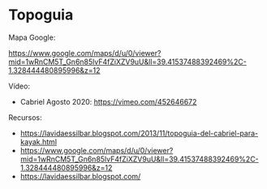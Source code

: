 
# Topoguia

Mapa Google:

https://www.google.com/maps/d/u/0/viewer?mid=1wRnCM5T_Gn6n85lvF4fZiXZV9uU&ll=39.41537488392469%2C-1.328444480895996&z=12

Vídeo:

- Cabriel Agosto 2020: https://vimeo.com/452646672

Recursos:
- https://lavidaessilbar.blogspot.com/2013/11/topoguia-del-cabriel-para-kayak.html
- https://www.google.com/maps/d/u/0/viewer?mid=1wRnCM5T_Gn6n85lvF4fZiXZV9uU&ll=39.41537488392469%2C-1.328444480895996&z=12
- https://lavidaessilbar.blogspot.com/
